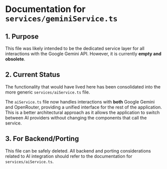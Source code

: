 
# Documentation for `services/geminiService.ts`

## 1. Purpose

This file was likely intended to be the dedicated service layer for all interactions with the Google Gemini API. However, it is currently **empty and obsolete**.

## 2. Current Status

The functionality that would have lived here has been consolidated into the more generic `services/aiService.ts` file.

The `aiService.ts` file now handles interactions with **both** Google Gemini and OpenRouter, providing a unified interface for the rest of the application. This is a better architectural approach as it allows the application to switch between AI providers without changing the components that call the service.

## 3. For Backend/Porting

This file can be safely deleted. All backend and porting considerations related to AI integration should refer to the documentation for `services/aiService.ts`.

